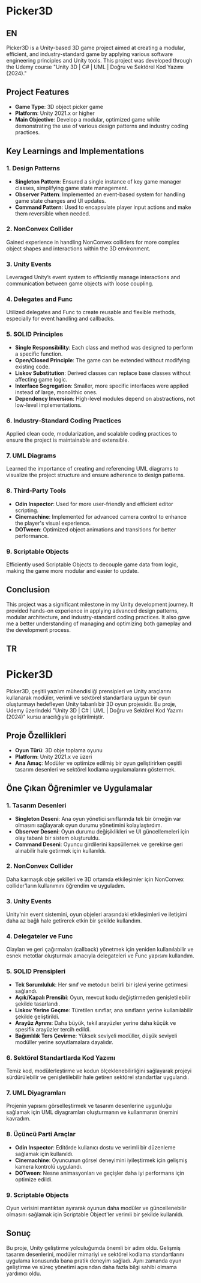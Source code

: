 # Picker3D
## EN

Picker3D is a Unity-based 3D game project aimed at creating a modular, efficient, and industry-standard game by applying various software engineering principles and Unity tools. This project was developed through the Udemy course "Unity 3D | C# | UML | Doğru ve Sektörel Kod Yazımı (2024)."

## Project Features
- **Game Type**: 3D object picker game
- **Platform**: Unity 2021.x or higher
- **Main Objective**: Develop a modular, optimized game while demonstrating the use of various design patterns and industry coding practices.

## Key Learnings and Implementations

### 1. Design Patterns
- **Singleton Pattern**: Ensured a single instance of key game manager classes, simplifying game state management.
- **Observer Pattern**: Implemented an event-based system for handling game state changes and UI updates.
- **Command Pattern**: Used to encapsulate player input actions and make them reversible when needed.

### 2. NonConvex Collider
Gained experience in handling NonConvex colliders for more complex object shapes and interactions within the 3D environment.

### 3. Unity Events
Leveraged Unity’s event system to efficiently manage interactions and communication between game objects with loose coupling.

### 4. Delegates and Func
Utilized delegates and Func to create reusable and flexible methods, especially for event handling and callbacks.

### 5. SOLID Principles
- **Single Responsibility**: Each class and method was designed to perform a specific function.
- **Open/Closed Principle**: The game can be extended without modifying existing code.
- **Liskov Substitution**: Derived classes can replace base classes without affecting game logic.
- **Interface Segregation**: Smaller, more specific interfaces were applied instead of large, monolithic ones.
- **Dependency Inversion**: High-level modules depend on abstractions, not low-level implementations.

### 6. Industry-Standard Coding Practices
Applied clean code, modularization, and scalable coding practices to ensure the project is maintainable and extensible.

### 7. UML Diagrams
Learned the importance of creating and referencing UML diagrams to visualize the project structure and ensure adherence to design patterns.

### 8. Third-Party Tools
- **Odin Inspector**: Used for more user-friendly and efficient editor scripting.
- **Cinemachine**: Implemented for advanced camera control to enhance the player's visual experience.
- **DOTween**: Optimized object animations and transitions for better performance.

### 9. Scriptable Objects
Efficiently used Scriptable Objects to decouple game data from logic, making the game more modular and easier to update.

## Conclusion
This project was a significant milestone in my Unity development journey. It provided hands-on experience in applying advanced design patterns, modular architecture, and industry-standard coding practices. It also gave me a better understanding of managing and optimizing both gameplay and the development process.

## TR

# Picker3D

Picker3D, çeşitli yazılım mühendisliği prensipleri ve Unity araçlarını kullanarak modüler, verimli ve sektörel standartlara uygun bir oyun oluşturmayı hedefleyen Unity tabanlı bir 3D oyun projesidir. Bu proje, Udemy üzerindeki "Unity 3D | C# | UML | Doğru ve Sektörel Kod Yazımı (2024)" kursu aracılığıyla geliştirilmiştir.

## Proje Özellikleri
- **Oyun Türü**: 3D obje toplama oyunu
- **Platform**: Unity 2021.x ve üzeri
- **Ana Amaç**: Modüler ve optimize edilmiş bir oyun geliştirirken çeşitli tasarım desenleri ve sektörel kodlama uygulamalarını göstermek.

## Öne Çıkan Öğrenimler ve Uygulamalar

### 1. Tasarım Desenleri
- **Singleton Deseni**: Ana oyun yönetici sınıflarında tek bir örneğin var olmasını sağlayarak oyun durumu yönetimini kolaylaştırdım.
- **Observer Deseni**: Oyun durumu değişiklikleri ve UI güncellemeleri için olay tabanlı bir sistem oluşturuldu.
- **Command Deseni**: Oyuncu girdilerini kapsüllemek ve gerekirse geri alınabilir hale getirmek için kullanıldı.

### 2. NonConvex Collider
Daha karmaşık obje şekilleri ve 3D ortamda etkileşimler için NonConvex collider'ların kullanımını öğrendim ve uyguladım.

### 3. Unity Events
Unity'nin event sistemini, oyun objeleri arasındaki etkileşimleri ve iletişimi daha az bağlı hale getirerek etkin bir şekilde kullandım.

### 4. Delegateler ve Func
Olayları ve geri çağırmaları (callback) yönetmek için yeniden kullanılabilir ve esnek metotlar oluşturmak amacıyla delegateleri ve Func yapısını kullandım.

### 5. SOLID Prensipleri
- **Tek Sorumluluk**: Her sınıf ve metodun belirli bir işlevi yerine getirmesi sağlandı.
- **Açık/Kapalı Prensibi**: Oyun, mevcut kodu değiştirmeden genişletilebilir şekilde tasarlandı.
- **Liskov Yerine Geçme**: Türetilen sınıflar, ana sınıfların yerine kullanılabilir şekilde geliştirildi.
- **Arayüz Ayrımı**: Daha büyük, tekil arayüzler yerine daha küçük ve spesifik arayüzler tercih edildi.
- **Bağımlılık Ters Çevirme**: Yüksek seviyeli modüller, düşük seviyeli modüller yerine soyutlamalara dayalıdır.

### 6. Sektörel Standartlarda Kod Yazımı
Temiz kod, modülerleştirme ve kodun ölçeklenebilirliğini sağlayarak projeyi sürdürülebilir ve genişletilebilir hale getiren sektörel standartlar uygulandı.

### 7. UML Diyagramları
Projenin yapısını görselleştirmek ve tasarım desenlerine uygunluğu sağlamak için UML diyagramları oluşturmanın ve kullanmanın önemini kavradım.

### 8. Üçüncü Parti Araçlar
- **Odin Inspector**: Editörde kullanıcı dostu ve verimli bir düzenleme sağlamak için kullanıldı.
- **Cinemachine**: Oyuncunun görsel deneyimini iyileştirmek için gelişmiş kamera kontrolü uygulandı.
- **DOTween**: Nesne animasyonları ve geçişler daha iyi performans için optimize edildi.

### 9. Scriptable Objects
Oyun verisini mantıktan ayırarak oyunun daha modüler ve güncellenebilir olmasını sağlamak için Scriptable Object'ler verimli bir şekilde kullanıldı.

## Sonuç
Bu proje, Unity geliştirme yolculuğumda önemli bir adım oldu. Gelişmiş tasarım desenlerini, modüler mimariyi ve sektörel kodlama standartlarını uygulama konusunda bana pratik deneyim sağladı. Aynı zamanda oyun geliştirme ve süreç yönetimi açısından daha fazla bilgi sahibi olmama yardımcı oldu.


